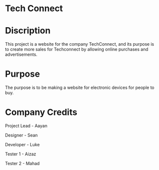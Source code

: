 # Tech Connect

# Discription 
This project is a website for the company TechConnect, and its purpose is to create more sales for Techconnect by allowing online purchases and advertisements.

# Purpose
The purpose is to be making a website for electronic devices for people to buy.

# Company Credits
Project Lead - Aayan

Designer - Sean

Developer - Luke

Tester 1 - Aizaz

Tester 2 - Mahad
